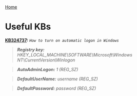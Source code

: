 [Home](/)
# Useful KBs

**[KB324737](https://support.microsoft.com/en-us/help/324737/how-to-turn-on-automatic-logon-in-windows):** *`How to turn on automatic logon in Windows`*
> **_Registry key:_** *HKEY_LOCAL_MACHINE\SOFTWARE\Microsoft\Windows NT\CurrentVersion\Winlogon*

> **_AutoAdminLogon:_** *1 (REG_SZ)*

> **_DefaultUserName:_** *username (REG_SZ)*

> **_DefaultPassword:_** *password (REG_SZ)*

